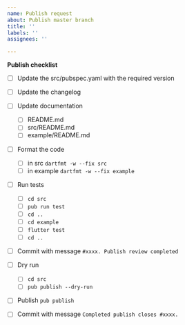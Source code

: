 ```yaml
---
name: Publish request
about: Publish master branch
title: ''
labels: ''
assignees: ''

---
```


**Publish checklist**

- [ ] Update the src/pubspec.yaml with the required version
- [ ] Update the changelog
- [ ] Update documentation
  - [ ] README.md
  - [ ] src/README.md
  - [ ] example/README.md
- [ ] Format the code
  - [ ]  in src  ```dartfmt -w --fix src```
  - [ ]  in example ```dartfmt -w --fix example```
- [ ] Run tests 
  - [ ] ```cd src```
  - [ ] ```pub run test```
  - [ ] ```cd ..```
  - [ ] ```cd example```
  - [ ] ```flutter test```
  - [ ] ```cd ..```
- [ ] Commit with message `#xxxx. Publish review completed`
- [ ] Dry run
  - [ ] ```cd src```
  - [ ] ```pub publish --dry-run```
- [ ] Publish ```pub publish```
- [ ] Commit with message `Completed publish closes #xxxx.`

